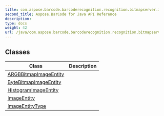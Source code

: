 ```yaml
---
title: com.aspose.barcode.barcoderecognition.recognition.bitmapserver.imageentities
second_title: Aspose.BarCode for Java API Reference
description: 
type: docs
weight: 42
url: /java/com.aspose.barcode.barcoderecognition.recognition.bitmapserver.imageentities/
---
```


## Classes

| Class | Description |
| --- | --- |
| [ARGBBitmapImageEntity](../com.aspose.barcode.barcoderecognition.recognition.bitmapserver.imageentities/argbbitmapimageentity) |  |
| [ByteBitmapImageEntity](../com.aspose.barcode.barcoderecognition.recognition.bitmapserver.imageentities/bytebitmapimageentity) |  |
| [HistogramImageEntity](../com.aspose.barcode.barcoderecognition.recognition.bitmapserver.imageentities/histogramimageentity) |  |
| [ImageEntity](../com.aspose.barcode.barcoderecognition.recognition.bitmapserver.imageentities/imageentity) |  |
| [ImageEntityType](../com.aspose.barcode.barcoderecognition.recognition.bitmapserver.imageentities/imageentitytype) |  |
